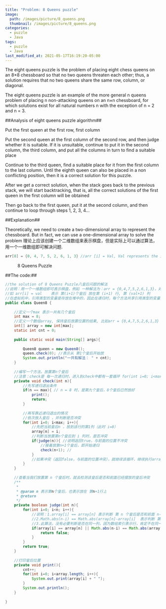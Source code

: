 ```yaml
---
title: "Problem: 8 Queens puzzle"
image: 
  path: /images/picture/8_queens.png
  thumbnail: /images/picture/8_queens.png
categories:
  - puzzle
  - Java
tags:
  - puzzle
  - Java
last_modified_at: 2021-05-17T16:19:20-05:00
---
```


The eight queens puzzle is the problem of placing eight chess queens on an 8×8 chessboard so that no two queens threaten each other; thus, a solution requires that no two queens share the same row, column, or diagonal. 

The eight queens puzzle is an example of the more general n queens problem of placing n non-attacking queens on an n×n chessboard, for which solutions exist for all natural numbers n with the exception of n = 2 and n = 3.

##Analysis of eight queens puzzle algorithm##

Put the first queen at the first row, first column

Put the second queen at the first column of the second row, and then judge whether it is suitable. If it is unsuitable, continue to put it in the second column, the third column, and put all the columns in turn to find a suitable place

Continue to the third queen, find a suitable place for it from the first column to the last column. Until the eighth queen can also be placed in a non conflicting position, then it is a correct solution for this puzzle.

After we get a correct solution, when the stack goes back to the previous stack, we will start backtracking, that is, all the correct solutions of the first queen in the first column will be obtained

Then go back to the first queen, put it at the second column, and then continue to loop through steps 1, 2, 3, 4...


##Explanation##

Theoretically, we need to create a two-dimensional array to represent the chessboard. But in fact, we can use a one-dimensional array to solve the problem
理论上应该创建一个二维数组来表示棋盘，但是实际上可以通过算法，用一个一维数组即可解决问题. 

```java
arr[8] = {0, 4, 7, 5, 2, 6, 1, 3} //arr [i] = Val, Val represents the i+1 Queen, which is placed in the Val+1 column of the i+1 row
```


<figure class="align-center">
  <a href="#"><img src="{{ '/images/picture/8_queens.png' | absolute_url }}" alt=""></a>
  <figcaption>8 Queens Puzzle</figcaption>
</figure> 


##The code:##

```java
//the solution of 8 Queens Puzzle八皇后问题的解法
//说明：用一个一维数组即可表示棋盘，例如 一种解法为：arr = {0,4,7,5,2,6,1,3}，对应的arr下标表示第 (下标+1)行，也表示第 (下标+1)个皇后
//如 arr[i] = val    表示 第(i+1)个皇后 放在第 (i+1) 行, 第 (val+1) 列
//在虚拟机中，引用类型的变量是存放在堆中的，因此在递归时，每个方法共享引用类型的变量，即 array
public class Queen8 {
 
    //定义一个max 表示一共有几个皇后
    int max = 8;
    //定义一个数组array, 保持皇后放置位置的结果, 比如arr = {0,4,7,5,2,6,1,3}
    int[] array = new int[max];
    static int cnt = 0;
 
    public static void main(String[] args){
 
        Queen8 queen = new Queen8();
        queen.check(0); //表示从 第1个皇后开始放
        System.out.println("一共有解法： " + cnt);
    }
 
    //编写一个方法，放置第n个皇后
    //注意：check是 每一次递归时，进入到check中都有一套循环 for(int i=0; i<max; i++)，因此会有回溯
    private void check(int n){
        //先写递归退出条件
        if(n == max){ // n = 8 时，是第九个皇后，8个皇后已然放好
            print();
            return;
        }
 
        //再写靠近递归退出的情况
        //依次放入皇后 ，并判断是否冲突
        for(int i=0; i<max; i++){
            //先把当前皇后n ，放到该行的第1列（此时 i=0）
            array[n] = i;
            //判断当放置第n个皇后到 i 列时，是否冲突
            if(judge(n)){ //说明返回true，与前面的位置不冲突
                //接着放第n+1个皇后，即开始递归
                check(n+1); //
            }
            //如果冲突（返回false，与前面的位置冲突），就继续该循环，继续执行array[n] = i ; 此时 i++了, 即将第n个皇后，放置在本行的后移的一个位置
        }
    }
 
    //查看当我们放置第 n 个皇后时，就去检测该皇后是否和前面已经摆放的皇后冲突
    /**
     * 
     * @param n 表示第n个皇后，也表示放在 第n+1行上
     * @return
     */
    private boolean judge(int n){
        for(int i=0; i<n; i++){
            //说明：1.array[i] == array[n] 表示判断 第 n 个皇后是否和前面 n-1 个皇后在同一列
            //2.Math.abs(n-i) == Math.abs(array[n]-array[i]  表示判断 第 n 个皇后是否和第 i 个皇后在同一斜线，斜率
            //3.此算法，没有必要判断是否在同一列，因为数组索引表示行，肯定不在同一行，n每次都会递增
            if(array[i] == array[n] || Math.abs(n-i) == Math.abs(array[n]-array[i])){
                return false;
            }
        }
        return true;
    }
 
    //打印皇后位置
    private void print(){
        cnt++;
        for(int i=0; i<array.length; i++){
            System.out.print(array[i] + " ");
        }
        System.out.println();
    }
    
}

```


